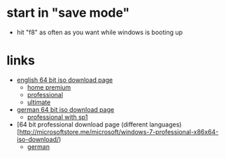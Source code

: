 # start in "save mode"

* hit "f8" as often as you want while windows is booting up

# links

* [english 64 bit iso download page](http://windows.microsoft.com/en-us/windows/answers?tId=f39bb8c1-28d4-4c04-a1c5-51b3fd466e30)
    * [home premium](http://msft.digitalrivercontent.net/win/X17-58997.iso)
    * [professional](http://msft.digitalrivercontent.net/win/X17-59186.iso)
    * [ultimate](http://msft.digitalrivercontent.net/win/X17-59465.iso)
* [german 64 bit iso download page](http://answers.microsoft.com/de-de/windows/forum/windows_7-windows_install/wo-kann-ich-die-windows-7-iso-dateien/610a3a3c-e99c-42e6-8cf8-fda31127b035?auth=1)
    * [professional with sp1](http://msft.digitalrivercontent.net/win/X17-24289.iso)
* [64 bit professional download page (different languages)[http://microsoftstore.me/microsoft/windows-7-professional-x86x64-iso-download/)
    * [german](http://msft.digitalrivercontent.net/win/X17-24289.iso)
